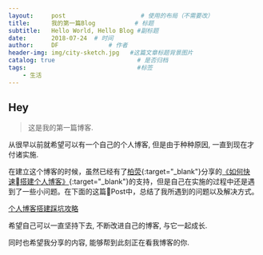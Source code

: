 ```yaml
---
layout:     post   				     # 使用的布局（不需要改）
title:      我的第一篇Blog           # 标题 
subtitle:   Hello World, Hello Blog #副标题
date:       2018-07-24	# 时间
author:     DF 				# 作者
header-img: img/city-sketch.jpg   #这篇文章标题背景图片
catalog: true 						# 是否归档
tags:								#标签
    - 生活
---
```


## Hey
>这是我的第一篇博客.

从很早以前就希望可以有一个自己的个人博客, 但是由于种种原因, 一直到现在才付诸实施. 


在建立这个博客的时候，虽然已经有了[柏荧](http://qiubaiying.top "柏荧的Blog"){:target="_blank"}分享的[《如何快速搭建个人博客》](/2017/02/06/%E8%BD%AC%E8%BD%BD-%E5%BF%AB%E9%80%9F%E6%90%AD%E5%BB%BA%E4%B8%AA%E4%BA%BA%E5%8D%9A%E5%AE%A2/){:target="_blank"}的支持，但是自己在实施的过程中还是遇到了一些小问题。在下面的这篇Post中，总结了我所遇到的问题以及解决方式。

[个人博客搭建踩坑攻略]()

希望自己可以一直坚持下去, 不断改进自己的博客, 与它一起成长. 

同时也希望我分享的内容, 能够帮到此刻正在看我博客的你.